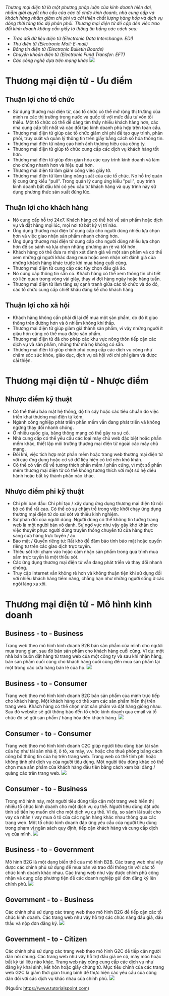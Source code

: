 *Thương mại điện tử là một phương pháp luận của kinh doanh hiện đại, nhằm giải quyết nhu cầu của các tổ chức kinh doanh, nhà cung cấp và khách hàng nhằm giảm chi phí và cải thiện chất lượng hàng hóa và dịch vụ đồng thời tăng tốc độ phân phối. Thương mại điện tử đề cập đến việc trao đổi kinh doanh không cần giấy tờ thông tin bằng các cách sau:*
* *Trao đổi dữ liệu điện tử (Electronic Data Interchange: EDI)*
* *Thư điện tử (Electronic Mail: E-mail)*
* *Bảng tin điện tử (Electronic Bulletin Boards)*
* *Chuyển khoản điện tử (Electronic Fund Transfer: EFT)*
* *Các công nghệ dựa trên mạng khác*
![](https://images.viblo.asia/fb09814d-4ad6-4af0-bc6f-586bb1ed8151.jpg)

# Thương mại điện tử - Ưu điểm
## Thuận lợi cho tổ chức
* Sử dụng thương mại điện tử, các tổ chức có thể mở rộng thị trường của mình ra các thị trường trong nước và quốc tế với mức đầu tư vốn tối thiểu. Một tổ chức có thể dễ dàng tìm thấy nhiều khách hàng hơn, các nhà cung cấp tốt nhất và các đối tác kinh doanh phù hợp trên toàn cầu.
* Thương mại điện tử giúp các tổ chức giảm chi phí để tạo quy trình, phân phối, truy xuất và quản lý thông tin trên giấy bằng cách số hóa thông tin.
* Thương mại điện tử nâng cao hình ảnh thương hiệu của công ty.
* Thương mại điện tử giúp tổ chức cung cấp các dịch vụ khách hàng tốt hơn.
* Thương mại điện tử giúp đơn giản hóa các quy trình kinh doanh và làm cho chúng nhanh hơn và hiệu quả hơn.
* Thương mại điện tử làm giảm công việc giấy tờ.
* Thương mại điện tử làm tăng năng suất của các tổ chức. Nó hỗ trợ quản lý cung ứng kiểu "pull". Trong quản lý cung ứng kiểu "pull", quy trình kinh doanh bắt đầu khi có yêu cầu từ khách hàng và quy trình này sử dụng phương thức sản xuất đúng lúc.

## Thuận lợi cho khách hàng
* Nó cung cấp hỗ trợ 24x7. Khách hàng có thể hỏi về sản phẩm hoặc dịch vụ và đặt hàng mọi lúc, mọi nơi từ bất kỳ vị trí nào.
* Ứng dụng thương mại điện tử cung cấp cho người dùng nhiều lựa chọn hơn và việc giao nhận sản phẩm nhanh chóng hơn.
* Ứng dụng thương mại điện tử cung cấp cho người dùng nhiều lựa chọn hơn để so sánh và lựa chọn những phương án rẻ và tốt hơn.
* Khách hàng có thể đưa ra nhận xét đánh giá về một sản phẩm và có thể xem những gì người khác đang mua hoặc xem nhận xét đánh giá của những khách hàng khác trước khi mua hàng cuối cùng.
* Thương mại điện tử cung cấp các tùy chọn đấu giá ảo.
* Nó cung cấp thông tin sẵn có. Khách hàng có thể xem thông tin chi tiết có liên quan trong vòng vài giây, thay vì đợi hàng ngày hoặc hàng tuần.
* Thương mại điện tử làm tăng sự cạnh tranh giữa các tổ chức và do đó, các tổ chức cung cấp chiết khấu đáng kể cho khách hàng.

## Thuận lợi cho xã hội
* Khách hàng không cần phải đi lại để mua một sản phẩm, do đó ít giao thông trên đường hơn và ô nhiễm không khí thấp.
* Thương mại điện tử giúp giảm giá thành sản phẩm, vì vậy những người ít giàu hơn cũng có thể mua được sản phẩm.
* Thương mại điện tử đã cho phép các khu vực nông thôn tiếp cận các dịch vụ và sản phẩm, những thứ mà họ không có sẵn.
* Thương mại điện tử giúp chính phủ cung cấp các dịch vụ công như chăm sóc sức khỏe, giáo dục, dịch vụ xã hội với chi phí giảm và được cải thiện.

# Thương mại điện tử - Nhược điểm
## Nhược điểm kỹ thuật
* Có thể thiếu bảo mật hệ thống, độ tin cậy hoặc các tiêu chuẩn do việc triển khai thương mại điện tử kém.
* Ngành công nghiệp phát triển phần mềm vẫn đang phát triển và không ngừng thay đổi nhanh chóng.
* Ở nhiều quốc gia, băng thông mạng có thể gây ra sự cố.
* Nhà cung cấp có thể yêu cầu các loại máy chủ web đặc biệt hoặc phần mềm khác, thiết lập môi trường thương mại điện tử ngoài các máy chủ mạng.
* Đôi khi, việc tích hợp một phần mềm hoặc trang web thương mại điện tử với các ứng dụng hoặc cơ sở dữ liệu hiện có trở nên khó khăn.
* Có thể có vấn đề về tương thích phần mềm / phần cứng, vì một số phần mềm thương mại điện tử có thể không tương thích với một số hệ điều hành hoặc bất kỳ thành phần nào khác.

## Nhược điểm phi kỹ thuật
* Chi phí ban đầu: Chi phí tạo / xây dựng ứng dụng thương mại điện tử nội bộ có thể rất cao. Có thể có sự chậm trễ trong việc khởi chạy ứng dụng thương mại điện tử do sai sót và thiếu kinh nghiệm.
* Sự phản đối của người dùng: Người dùng có thể không tin tưởng trang web là một người bán vô danh. Sự ngờ vực như vậy gây khó khăn cho việc thuyết phục người dùng truyền thống chuyển từ cửa hàng thực sang cửa hàng trực tuyến / ảo.
* Bảo mật / Quyền riêng tư: Rất khó để đảm bảo tính bảo mật hoặc quyền riêng tư trên các giao dịch trực tuyến.
* Thiếu sót khi chạm vào hoặc cảm nhận sản phẩm trong quá trình mua sắm trực tuyến là một thiếu sót.
* Các ứng dụng thương mại điện tử vẫn đang phát triển và thay đổi nhanh chóng.
* Truy cập Internet vẫn không rẻ hơn và không thuận tiện khi sử dụng đối với nhiều khách hàng tiềm năng, chẳng hạn như những người sống ở các ngôi làng xa xôi.

# Thương mại điện tử - Mô hình kinh doanh
## Business - to - Business
Trang web theo mô hình kinh doanh B2B bán sản phẩm của mình cho người mua trung gian, sau đó bán sản phẩm cho khách hàng cuối cùng. Ví dụ: một nhà bán buôn đặt hàng từ trang web của một công ty và sau khi nhận hàng, bán sản phẩm cuối cùng cho khách hàng cuối cùng đến mua sản phẩm tại một trong các cửa hàng bán lẻ của họ.
![](https://images.viblo.asia/6380f167-29fa-4c3d-bc86-ce736d169d53.jpg)

## Business - to - Consumer
Trang web theo mô hình kinh doanh B2C bán sản phẩm của mình trực tiếp cho khách hàng. Một khách hàng có thể xem các sản phẩm hiển thị trên trang web. Khách hàng có thể chọn một sản phẩm và đặt hàng giống nhau. Sau đó website sẽ gửi thông báo đến tổ chức kinh doanh qua email và tổ chức đó sẽ gửi sản phẩm / hàng hóa đến khách hàng.
![](https://images.viblo.asia/149f6d17-dcc8-4d0e-8ae3-455cb5ab7a6f.jpg)

## Consumer - to - Consumer
Trang web theo mô hình kinh doanh C2C giúp người tiêu dùng bán tài sản của họ như tài sản nhà ở, ô tô, xe máy, v.v. hoặc cho thuê phòng bằng cách công bố thông tin của họ trên trang web. Trang web có thể tính phí hoặc không tính phí dịch vụ của người tiêu dùng. Một người tiêu dùng khác có thể chọn mua sản phẩm của khách hàng đầu tiên bằng cách xem bài đăng / quảng cáo trên trang web.
![](https://images.viblo.asia/2c17057c-6d47-4fb7-8d5a-80c06f0ad1f5.jpg)

## Consumer - to - Business
Trong mô hình này, một người tiêu dùng tiếp cận một trang web hiển thị nhiều tổ chức kinh doanh cho một dịch vụ cụ thể. Người tiêu dùng đặt ước tính số tiền họ muốn chi cho một dịch vụ cụ thể. Ví dụ, so sánh lãi suất cho vay cá nhân / vay mua ô tô của các ngân hàng khác nhau thông qua các trang web. Một tổ chức kinh doanh đáp ứng yêu cầu của người tiêu dùng trong phạm vi ngân sách quy định, tiếp cận khách hàng và cung cấp dịch vụ của mình.
![](https://images.viblo.asia/bc472587-b7cd-44d6-99a0-bfac149c15e5.jpg)

## Business - to - Government
Mô hình B2G là một dạng biến thể của mô hình B2B. Các trang web như vậy được các chính phủ sử dụng để mua bán và trao đổi thông tin với các tổ chức kinh doanh khác nhau. Các trang web như vậy được chính phủ công nhận và cung cấp phương tiện để các doanh nghiệp gửi đơn đăng ký lên chính phủ.
![](https://images.viblo.asia/74477a75-68b4-4cd0-835d-717d097c9952.jpg)

## Government - to - Business
Các chính phủ sử dụng các trang web theo mô hình B2G để tiếp cận các tổ chức kinh doanh. Các trang web như vậy hỗ trợ các chức năng đấu giá, đấu thầu và nộp đơn đăng ký.
![](https://images.viblo.asia/c4fcd4cf-c218-4567-be61-b1f5ef240f64.jpg)

## Government - to - Citizen
Các chính phủ sử dụng các trang web theo mô hình G2C để tiếp cận người dân nói chung. Các trang web như vậy hỗ trợ đấu giá xe cộ, máy móc hoặc bất kỳ tài liệu nào khác. Trang web này cũng cung cấp các dịch vụ như đăng ký khai sinh, kết hôn hoặc giấy chứng tử. Mục tiêu chính của các trang web G2C là giảm thời gian trung bình để thực hiện các yêu cầu của công dân đối với các dịch vụ khác nhau của chính phủ.
![](https://images.viblo.asia/0dbbbd81-49f9-47d8-a832-c9c62ee2115f.jpg)

(Nguồn: https://www.tutorialspoint.com)